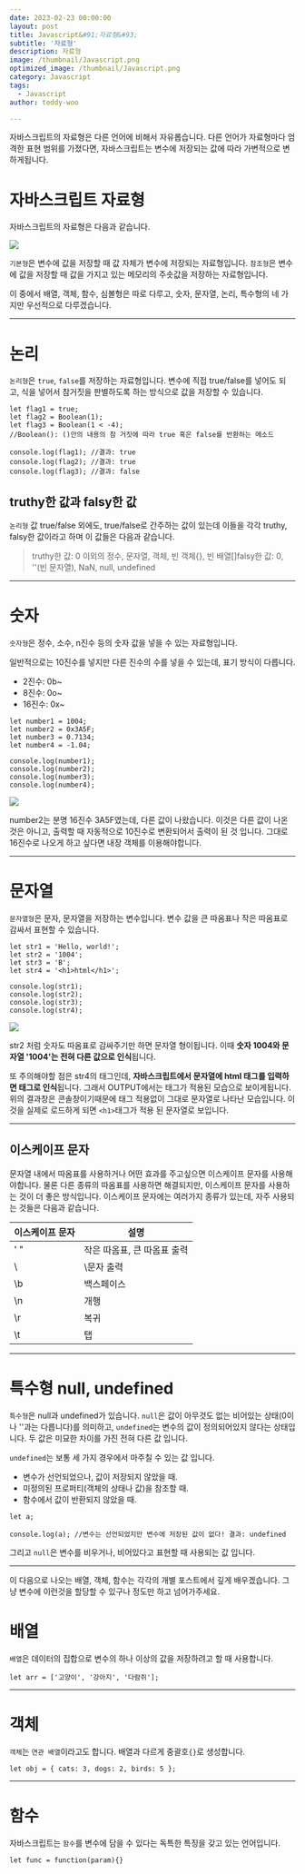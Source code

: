 ```yaml
---
date: 2023-02-23 00:00:00
layout: post
title: Javascript&#91;자료형&#93; 
subtitle: '자료형'
description: 자료형
image: /thumbnail/Javascript.png
optimized_image: /thumbnail/Javascript.png
category: Javascript
tags:
  - Javascript
author: teddy-woo

---
```


자바스크립트의 자료형은 다른 언어에 비해서 자유롭습니다. 다른 언어가 자료형마다 엄격한 표현 범위를 가졌다면, 자바스크립트는 변수에 저장되는 값에 따라 가변적으로 변하게됩니다.

# 자바스크립트 자료형

자바스크립트의 자료형은 다음과 같습니다.

![](https://velog.velcdn.com/images%2Fbami%2Fpost%2Fa3a414fc-0d9b-43ba-ac97-7ac040a92df3%2Fimage.png)

`기본형`은 변수에 값을 저장할 때 값 자체가 변수에 저장되는 자료형입니다. `참조형`은 변수에 값을 저장할 때 값을 가지고 있는 메모리의 주솟값을 저장하는 자료형입니다.

이 중에서 배열, 객체, 함수, 심볼형은 따로 다루고, 숫자, 문자열, 논리, 특수형의 네 가지만 우선적으로 다루겠습니다.

---

# 논리

`논리형`은 `true`, `false`를 저장하는 자료형입니다. 변수에 직접 true/false를 넣어도 되고, 식을 넣어서 참거짓을 판별하도록 하는 방식으로 값을 저장할 수 있습니다.

```
let flag1 = true;
let flag2 = Boolean(1);
let flag3 = Boolean(1 < -4);
//Boolean(): ()안의 내용의 참 거짓에 따라 true 혹은 false를 반환하는 메소드

console.log(flag1);	//결과: true
console.log(flag2);	//결과: true
console.log(flag3);	//결과: false
```

## truthy한 값과 falsy한 값

`논리형` 값 true/false 외에도, true/false로 간주하는 값이 있는데 이들을 각각 truthy, falsy한 값이라고 하며 이 값들은 다음과 같습니다.

> truthy한 값: 0 이외의 정수, 문자열, 객체, 빈 객체{}, 빈 배열[]falsy한 값: 0, ''(빈 문자열), NaN, null, undefined
> 

---

# 숫자

`숫자형`은 정수, 소수, n진수 등의 숫자 값을 넣을 수 있는 자료형입니다.

일반적으로는 10진수를 넣지만 다른 진수의 수를 넣을 수 있는데, 표기 방식이 다릅니다.

- 2진수: 0b~
- 8진수: 0o~
- 16진수: 0x~

```
let number1 = 1004;
let number2 = 0x3A5F;
let number3 = 0.7134;
let number4 = -1.04;

console.log(number1);
console.log(number2);
console.log(number3);
console.log(number4);
```

![](https://velog.velcdn.com/images%2Fbami%2Fpost%2F32e76d81-1a6a-4034-baab-8451076574f9%2Fimage.png)

number2는 분명 16진수 3A5F였는데, 다른 값이 나왔습니다. 이것은 다른 값이 나온 것은 아니고, 출력할 때 자동적으로 10진수로 변환되어서 출력이 된 것 입니다. 그대로 16진수로 나오게 하고 싶다면 내장 객체를 이용해야합니다.

---

# 문자열

`문자열형`은 문자, 문자열을 저장하는 변수입니다. 변수 값을 큰 따옴표나 작은 따옴표로 감싸서 표현할 수 있습니다.

```
let str1 = 'Hello, world!';
let str2 = '1004';
let str3 = 'B';
let str4 = '<h1>html</h1>';

console.log(str1);
console.log(str2);
console.log(str3);
console.log(str4);
```

![](https://velog.velcdn.com/images%2Fbami%2Fpost%2Fa18a0f90-8964-4fdd-bf61-e42cf92a18ef%2Fimage.png)

str2 처럼 숫자도 따옴표로 감싸주기만 하면 문자열 형이됩니다. 이때 **숫자 1004와 문자열 '1004'는 전혀 다른 값으로 인식**됩니다.

또 주의해야할 점은 str4의 태그인데, **자바스크립트에서 문자열에 html 태그를 입력하면 태그로 인식**됩니다. 그래서 OUTPUT에서는 태그가 적용된 모습으로 보이게됩니다. 위의 결과창은 콘솔창이기때문에 태그 적용없이 그대로 문자열로 나타난 모습입니다. 이것을 실제로 로드하게 되면 `<h1>`태그가 적용 된 문자열로 보입니다.

---

## 이스케이프 문자

문자열 내에서 따옴표를 사용하거나 어떤 효과를 주고싶으면 이스케이프 문자를 사용해야합니다. 물론 다른 종류의 따옴표를 사용하면 해결되지만, 이스케이프 문자를 사용하는 것이 더 좋은 방식입니다. 이스케이프 문자에는 여러가지 종류가 있는데, 자주 사용되는 것들은 다음과 같습니다.

| 이스케이프 문자 | 설명 |
| --- | --- |
| \' \" | 작은 따옴표, 큰 따옴표 출력 |
| \ | \문자 출력 |
| \b | 백스페이스 |
| \n | 개행 |
| \r | 복귀 |
| \t | 탭 |

---

# 특수형 null, undefined

`특수형`은 null과 undefined가 있습니다. `null`은 값이 아무것도 없는 비어있는 상태(0이나 ''과는 다릅니다)를 의미하고, `undefined`는 변수의 값이 정의되어있지 않다는 상태입니다. 두 값은 미묘한 차이를 가진 전혀 다른 값 입니다.

`undefined`는 보통 세 가지 경우에서 마주칠 수 있는 값 입니다.

- 변수가 선언되었으나, 값이 저장되지 않았을 때.
- 미정의된 프로퍼티(객체의 상태나 값)을 참조할 때.
- 함수에서 값이 반환되지 않았을 때.

```
let a;

console.log(a);	//변수는 선언되었지만 변수에 저장된 값이 없다! 결과: undefined
```

그리고 `null`은 변수를 비우거나, 비어있다고 표현할 때 사용되는 값 입니다.

---

이 다음으로 나오는 배열, 객체, 함수는 각각의 개별 포스트에서 깊게 배우겠습니다. 그냥 변수에 이런것을 할당할 수 있구나 정도만 하고 넘어가주세요.

# 배열

`배열`은 데이터의 집합으로 변수의 하나 이상의 값을 저장하려고 할 때 사용합니다.

```
let arr = ['고양이', '강아지', '다람쥐'];
```

---

# 객체

`객체`는 `연관 배열`이라고도 합니다. 배열과 다르게 중괄호`{}`로 생성합니다.

```
let obj = { cats: 3, dogs: 2, birds: 5 };
```

---

# 함수

자바스크립트는 `함수`를 변수에 담을 수 있다는 독특한 특징을 갖고 있는 언어입니다.

```
let func = function(param){}
```